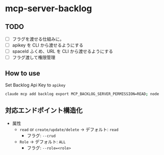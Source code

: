 # mcp-server-backlog

## TODO

- [ ] フラグを渡せる仕組みに。
- [ ] apikey を CLI から渡せるようにする
- [ ] spaceId ふくめ、URL を CLI から渡せるようにする
- [ ] フラグ渡して権限管理

## How to use

Set Backlog Api Key to `apikey`

```sh
claude mcp add backlog export MCP_BACKLOG_SERVER_PERMISSION=READ; node /path/to/mcp-server-backlog/dist/index.js
```

## 対応エンドポイント構造化

- 属性
  - `read` or `create/update/delete` -> デフォルト: `read`
    - フラグ: `--crud`
  - `Role` -> デフォルト: `ALL`
    - フラグ: `--role=<role>`
